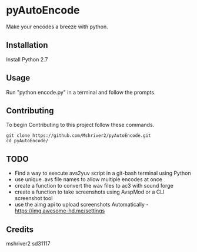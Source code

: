 # pyAutoEncode
Make your encodes a breeze with python.

## Installation
Install Python 2.7

## Usage
Run "python encode.py" in a terminal and follow the prompts.

## Contributing
To begin Contributing to this project follow these commands.

```shell
git clone https://github.com/Mshriver2/pyAutoEncode.git
cd pyAutoEncode/
```

## TODO
* Find a way to execute avs2yuv script in a git-bash terminal using Python
* use unique .avs file names to allow multiple encodes at once
* create a function to convert the wav files to ac3 with sound forge
* create a function to take screenshots using AvspMod or a CLI screenshot tool
* use the aimg api to upload screenshots Automatically - https://img.awesome-hd.me/settings

## Credits
mshriver2
sd31117
